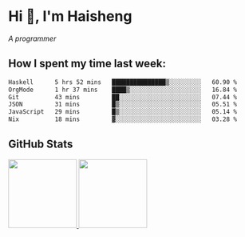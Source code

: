 
# Hi 👋, I'm Haisheng

*A programmer*



## How I spent my time last week:
<!--START_SECTION:waka-->

```txt
Haskell      5 hrs 52 mins   ███████████████▒░░░░░░░░░   60.90 %
OrgMode      1 hr 37 mins    ████▒░░░░░░░░░░░░░░░░░░░░   16.84 %
Git          43 mins         ██░░░░░░░░░░░░░░░░░░░░░░░   07.44 %
JSON         31 mins         █▒░░░░░░░░░░░░░░░░░░░░░░░   05.51 %
JavaScript   29 mins         █▒░░░░░░░░░░░░░░░░░░░░░░░   05.14 %
Nix          18 mins         ▓░░░░░░░░░░░░░░░░░░░░░░░░   03.28 %
```

<!--END_SECTION:waka-->

## GitHub Stats

<a href="https://github.com/hw202207">
  <img height="137px" src="https://github-readme-stats.vercel.app/api?username=hw202207&hide_title=false&hide_border=true&show_icons=true&include_all_commits=true&count_private=true&line_height=21&theme=" />
  <img height="137px" src="https://github-readme-stats.vercel.app/api/top-langs/?username=hw202207&hide_title=true&hide_border=true&layout=compact&langs_count=6&theme=" />
</a>
